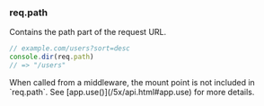 <h3 id='req.path'>req.path</h3>

Contains the path part of the request URL.

```js
// example.com/users?sort=desc
console.dir(req.path)
// => "/users"
```

<div class="doc-box doc-info" markdown="1">
When called from a middleware, the mount point is not included in `req.path`. See [app.use()](/5x/api.html#app.use) for more details.
</div>
